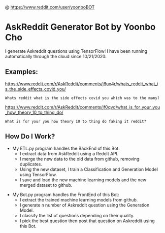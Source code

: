 @ https://www.reddit.com/user/yoonboBOT

# AskReddit Generator Bot by Yoonbo Cho
I generate Askreddit questions using TensorFlow! I have been running automatically through the cloud since 10/21/2020.

## Examples:
https://www.reddit.com/r/AskReddit/comments/j8ux4r/whats_reddit_what_is_the_side_effects_covid_you/
```
Whats reddit what is the side effects covid you which was to the many?
```
https://www.reddit.com/r/AskReddit/comments/jf0qvd/what_is_for_your_you_how_theory_10_to_thing_do/
```
What is for your you how theory 10 to thing do faking it reddit?
```

## How Do I Work?
<ul>
  <li>My ETL.py program handles the BackEnd of this Bot:
    <ul>
      <li>I extract data from AskReddit using a Reddit API. </li>
      <li>I merge the new data to the old data from github, removing duplicates. </li>
      <li>Using the new dataset, I train a Classification and Generation Model using TensorFlow. </li>
      <li>I save and load the new machine learning models and the new merged dataset to github.</li>
    </ul>
  </li>
</ul>
<ul>
    <li>My Bot.py program handles the FrontEnd of this Bot:
    <div></div>
    <ul>
      <li>I extract the trained machine learning models from github. </li>
      <li>I generate n number of Askreddit question using the Generation Model.</li>
      <li>I classify the list of questions depending on their quality.</li>
      <li>I pick the best question then post that question on Askreddit using this Bot.</li>
    </ul>
  </li>
</ul>
  
